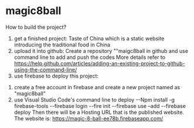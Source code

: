 # magic8ball
How to build the project?
1. get a finished project: Taste of China which is a static website introducing the traditional food in China
2. upload it into github:
Create a repository ""maigc8ball in github and use command line to add and push the codes
More details refer to https://help.github.com/articles/adding-an-existing-project-to-github-using-the-command-line/
3. use firebase to deploy this project:
1) create a free account in firebase and create a new project named as "magic8ball"
2) use Visual Studio Code's command line to deploy
--Npm install -g firebase-tools
--firebase login
--fire init
--firebase use –add 
--firebase deploy
Then there will be a Hosting URL that is the published website.
The website is:
https://magic-8-ball-ee78b.firebaseapp.com/

